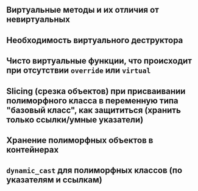 ## Виртуальные методы и их отличия от невиртуальных

## Необходимость виртуального деструктора

## Чисто виртуальные функции, что происходит при отсутствии `override` или `virtual`

## Slicing (срезка объектов) при присваивании полиморфного класса в переменную типа "базовый класс", как защититься (хранить только ссылки/умные указатели)

## Хранение полиморфных объектов в контейнерах

## `dynamic_cast` для полиморфных классов (по указателям и ссылкам)
